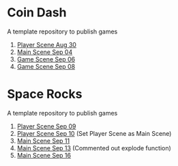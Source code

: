 # Coin Dash
A template repository to publish games

1. [Player Scene Aug 30](./player_scene_08_30)
2. [Main Scene Sep 04](./main_scene_09_04)
3. [Game Scene Sep 06](./player_scene_09_06)
4. [Game Scene Sep 08](./player_scene_09_08)

# Space Rocks
A template repository to publish games

1. [Player Scene Sep 09](./Space_Rocks_09_09) 
2. [Player Scene Sep 10](./Space_Rocks_09_10) (Set Player Scene as Main Scene)
3. [Main Scene Sep 11](./Space_Rocks_09_11) 
4. [Main Scene Sep 13](./Space_Rocks_09_13) (Commented out explode function)
5. [Main Scene Sep 16](./Space_Rocks_09_16)